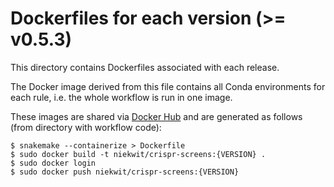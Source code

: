 # Dockerfiles for each version (>= v0.5.3)

This directory contains Dockerfiles associated with each release. 

The Docker image derived from this file contains all Conda environments for each rule, i.e. the whole workflow is run in one image.

These images are shared via [Docker Hub](https://hub.docker.com/repository/docker/niekwit/crispr-screens/general) and are generated as follows (from directory with workflow code):

```shell
$ snakemake --containerize > Dockerfile
$ sudo docker build -t niekwit/crispr-screens:{VERSION} .
$ sudo docker login
$ sudo docker push niekwit/crispr-screens:{VERSION}
```